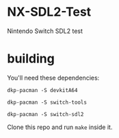 # NX-SDL2-Test
Nintendo Switch SDL2 test

# building
You'll need these dependencies:

`dkp-pacman -S devkitA64`

`dkp-pacman -S switch-tools`

`dkp-pacman -S switch-sdl2`

Clone this repo and run `make` inside it.
